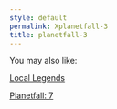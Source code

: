 ```yaml
---
style: default
permalink: Xplanetfall-3
title: planetfall-3
---
```

You may also like:

[Local Legends](http://scp-wiki.net/local-legends)

[Planetfall: 7](http://scp-wiki.net/planetfall-7)
